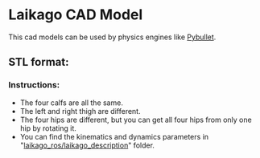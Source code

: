 # Laikago CAD Model
This cad models can be used by physics engines like [Pybullet](https://github.com/erwincoumans/pybullet_robots).

## STL format:
### Instructions:
* The four calfs are all the same.
* The left and right thigh are different. 
* The four hips are different, but you can get all four hips from only one hip by rotating it.
* You can find the kinematics and dynamics parameters in "[laikago_ros/laikago_description](https://github.com/unitreerobotics/laikago_ros)" folder.
